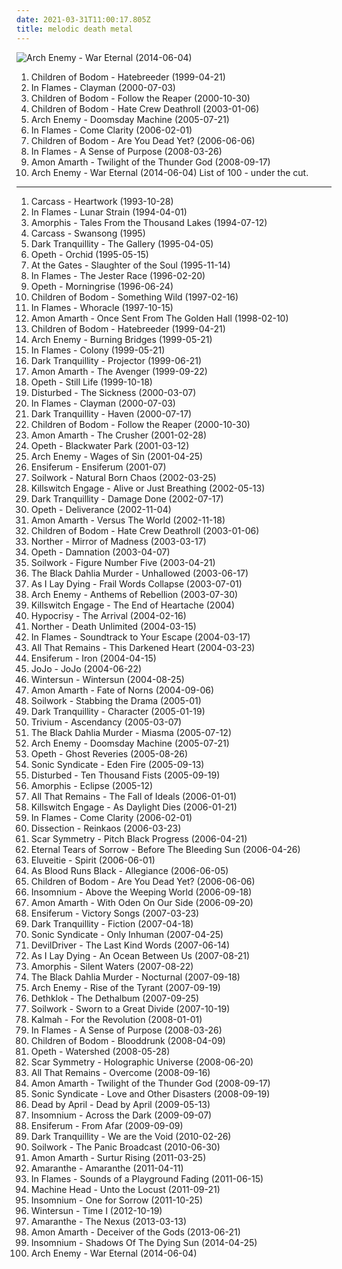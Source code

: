```yaml
---
date: 2021-03-31T11:00:17.805Z
title: melodic death metal
---
```

![Arch Enemy - War Eternal (2014-06-04)](http://coverartarchive.org/release/fcf13fb9-6887-42e1-9b80-fd2e8446dff2/15541280931-500.jpg "Arch Enemy - War Eternal (2014-06-04)")
1. Children of Bodom - Hatebreeder (1999-04-21)
2. In Flames - Clayman (2000-07-03)
3. Children of Bodom - Follow the Reaper (2000-10-30)
4. Children of Bodom - Hate Crew Deathroll (2003-01-06)
5. Arch Enemy - Doomsday Machine (2005-07-21)
6. In Flames - Come Clarity (2006-02-01)
7. Children of Bodom - Are You Dead Yet? (2006-06-06)
8. In Flames - A Sense of Purpose (2008-03-26)
9. Amon Amarth - Twilight of the Thunder God (2008-09-17)
10. Arch Enemy - War Eternal (2014-06-04)
List of 100 - under the cut.
<!-- more -->
-----
1. Carcass - Heartwork (1993-10-28)
2. In Flames - Lunar Strain (1994-04-01)
3. Amorphis - Tales From the Thousand Lakes (1994-07-12)
4. Carcass - Swansong (1995)
5. Dark Tranquillity - The Gallery (1995-04-05)
6. Opeth - Orchid (1995-05-15)
7. At the Gates - Slaughter of the Soul (1995-11-14)
8. In Flames - The Jester Race (1996-02-20)
9. Opeth - Morningrise (1996-06-24)
10. Children of Bodom - Something Wild (1997-02-16)
11. In Flames - Whoracle (1997-10-15)
12. Amon Amarth - Once Sent From The Golden Hall (1998-02-10)
13. Children of Bodom - Hatebreeder (1999-04-21)
14. Arch Enemy - Burning Bridges (1999-05-21)
15. In Flames - Colony (1999-05-21)
16. Dark Tranquillity - Projector (1999-06-21)
17. Amon Amarth - The Avenger (1999-09-22)
18. Opeth - Still Life (1999-10-18)
19. Disturbed - The Sickness (2000-03-07)
20. In Flames - Clayman (2000-07-03)
21. Dark Tranquillity - Haven (2000-07-17)
22. Children of Bodom - Follow the Reaper (2000-10-30)
23. Amon Amarth - The Crusher (2001-02-28)
24. Opeth - Blackwater Park (2001-03-12)
25. Arch Enemy - Wages of Sin (2001-04-25)
26. Ensiferum - Ensiferum (2001-07)
27. Soilwork - Natural Born Chaos (2002-03-25)
28. Killswitch Engage - Alive or Just Breathing (2002-05-13)
29. Dark Tranquillity - Damage Done (2002-07-17)
30. Opeth - Deliverance (2002-11-04)
31. Amon Amarth - Versus The World (2002-11-18)
32. Children of Bodom - Hate Crew Deathroll (2003-01-06)
33. Norther - Mirror of Madness (2003-03-17)
34. Opeth - Damnation (2003-04-07)
35. Soilwork - Figure Number Five (2003-04-21)
36. The Black Dahlia Murder - Unhallowed (2003-06-17)
37. As I Lay Dying - Frail Words Collapse (2003-07-01)
38. Arch Enemy - Anthems of Rebellion (2003-07-30)
39. Killswitch Engage - The End of Heartache (2004)
40. Hypocrisy - The Arrival (2004-02-16)
41. Norther - Death Unlimited (2004-03-15)
42. In Flames - Soundtrack to Your Escape (2004-03-17)
43. All That Remains - This Darkened Heart (2004-03-23)
44. Ensiferum - Iron (2004-04-15)
45. JoJo - JoJo (2004-06-22)
46. Wintersun - Wintersun (2004-08-25)
47. Amon Amarth - Fate of Norns (2004-09-06)
48. Soilwork - Stabbing the Drama (2005-01)
49. Dark Tranquillity - Character (2005-01-19)
50. Trivium - Ascendancy (2005-03-07)
51. The Black Dahlia Murder - Miasma (2005-07-12)
52. Arch Enemy - Doomsday Machine (2005-07-21)
53. Opeth - Ghost Reveries (2005-08-26)
54. Sonic Syndicate - Eden Fire (2005-09-13)
55. Disturbed - Ten Thousand Fists (2005-09-19)
56. Amorphis - Eclipse (2005-12)
57. All That Remains - The Fall of Ideals (2006-01-01)
58. Killswitch Engage - As Daylight Dies (2006-01-21)
59. In Flames - Come Clarity (2006-02-01)
60. Dissection - Reinkaos (2006-03-23)
61. Scar Symmetry - Pitch Black Progress (2006-04-21)
62. Eternal Tears of Sorrow - Before The Bleeding Sun (2006-04-26)
63. Eluveitie - Spirit (2006-06-01)
64. As Blood Runs Black - Allegiance (2006-06-05)
65. Children of Bodom - Are You Dead Yet? (2006-06-06)
66. Insomnium - Above the Weeping World (2006-09-18)
67. Amon Amarth - With Oden On Our Side (2006-09-20)
68. Ensiferum - Victory Songs (2007-03-23)
69. Dark Tranquillity - Fiction (2007-04-18)
70. Sonic Syndicate - Only Inhuman (2007-04-25)
71. DevilDriver - The Last Kind Words (2007-06-14)
72. As I Lay Dying - An Ocean Between Us (2007-08-21)
73. Amorphis - Silent Waters (2007-08-22)
74. The Black Dahlia Murder - Nocturnal (2007-09-18)
75. Arch Enemy - Rise of the Tyrant (2007-09-19)
76. Dethklok - The Dethalbum (2007-09-25)
77. Soilwork - Sworn to a Great Divide (2007-10-19)
78. Kalmah - For the Revolution (2008-01-01)
79. In Flames - A Sense of Purpose (2008-03-26)
80. Children of Bodom - Blooddrunk (2008-04-09)
81. Opeth - Watershed (2008-05-28)
82. Scar Symmetry - Holographic Universe (2008-06-20)
83. All That Remains - Overcome (2008-09-16)
84. Amon Amarth - Twilight of the Thunder God (2008-09-17)
85. Sonic Syndicate - Love and Other Disasters (2008-09-19)
86. Dead by April - Dead by April (2009-05-13)
87. Insomnium - Across the Dark (2009-09-07)
88. Ensiferum - From Afar (2009-09-09)
89. Dark Tranquillity - We are the Void (2010-02-26)
90. Soilwork - The Panic Broadcast (2010-06-30)
91. Amon Amarth - Surtur Rising (2011-03-25)
92. Amaranthe - Amaranthe (2011-04-11)
93. In Flames - Sounds of a Playground Fading (2011-06-15)
94. Machine Head - Unto the Locust (2011-09-21)
95. Insomnium - One for Sorrow (2011-10-25)
96. Wintersun - Time I (2012-10-19)
97. Amaranthe - The Nexus (2013-03-13)
98. Amon Amarth - Deceiver of the Gods (2013-06-21)
99. Insomnium - Shadows Of The Dying Sun (2014-04-25)
100. Arch Enemy - War Eternal (2014-06-04)
